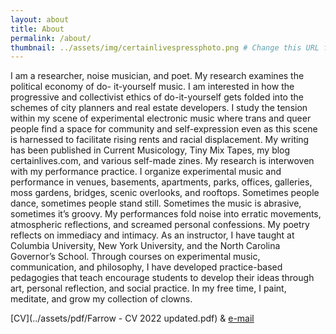 ```yaml
---
layout: about
title: About
permalink: /about/
thumbnail: ../assets/img/certainlivespressphoto.png # Change this URL for diff profile picture
---
```


I am a researcher, noise musician, and poet. My research examines the political economy of do-
it-yourself music. I am interested in how the progressive and collectivist ethics of do-it-yourself gets folded into the schemes of city planners and real estate developers. I study the tension within my scene of experimental electronic music where trans and queer people find a space for community and self-expression even as this scene is harnessed to facilitate rising rents and racial displacement. My writing has been published in Current Musicology, Tiny Mix Tapes, my blog certainlives.com, and various self-made zines. My research is interwoven with my performance practice. I organize experimental music and performance in venues, basements, apartments, parks, offices, galleries, moss gardens, bridges, scenic overlooks, and rooftops. Sometimes people dance, sometimes people stand still. Sometimes the music is abrasive, sometimes it’s groovy. My performances fold noise into erratic movements, atmospheric reflections, and screamed personal confessions. My poetry reflects on immediacy and intimacy. As an instructor, I have taught at Columbia University, New York University, and the North Carolina Governor’s School. Through courses on experimental music, communication, and philosophy, I have developed practice-based pedagogies that teach encourage students to develop their ideas through art, personal reflection, and social practice. In my free time, I paint, meditate, and grow my collection of clowns.


[CV](../assets/pdf/Farrow - CV 2022 updated.pdf) & [e-mail](mailto:certainlives@gmail.com?subject=hey)

